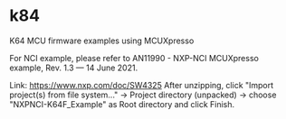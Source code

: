 # k84
K64 MCU firmware examples using MCUXpresso


For NCI example, please refer to 
AN11990 - NXP-NCI MCUXpresso example, Rev. 1.3 — 14 June 2021.

Link: https://www.nxp.com/doc/SW4325
After unzipping, click "Import project(s) from file system..."
-> Project directory (unpacked)  -> choose "NXPNCI-K64F_Example" as Root directory
and click Finish.